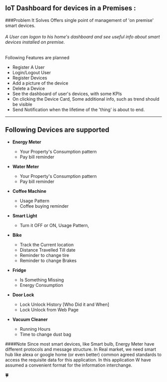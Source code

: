 IoT Dashboard for devices in a Premises  :
----------------------------------------------------
###Problem It Solves
Offers single point of management of 'on premise' smart devices.

###### A User can logon to his home's dashboard and see useful info about smart devices installed on premise.

Following Features are planned
- Register A User
- Login/Logout User
- Register Devices
- Add a picture of the device
- Delete a Device
- See the dashboard of user's devices, with some KPIs
- On clicking the Device Card, Some additional info, such as trend should be visible
- Send Notification when the lifetime of the 'thing' is about to end.

---------------------------------
Following Devices are supported 
---------------------------------
- **Energy Meter**
    - Your Property's Consumption pattern
    - Pay bill reminder
    
- **Water Meter**
    - Your Property's Consumption pattern
    - Pay bill reminder
    
- **Coffee Machine**
    - Usage Pattern
    - Coffee buying reminder
    
- **Smart Light**
    - Turn it OFF or ON, Usage Pattern, 
 
- **Bike**
    - Track the Current location
    - Distance Travelled Till date
    - Reminder to change tire
    - Reminder to change Brakes
    
- **Fridge**
    - Is Something Missing
    - Energy Consumption
    
- **Door Lock**
    - Lock Unlock History  [Who Did it and When]
    - Lock Unlock from Web Page
    
- **Vacuum Cleaner**
    - Running Hours
    - Time to change dust bag

####Note
 Since most smart devices, like Smart bulb, Energy Meter have different
protocols and message structure. In Real market, we need smart hub like 
alexa or google home (or even better) common agreed standards to access the
 requisite data for this application. In this application W have assumed 
 a convenient format for the information interchange.

:four_leaf_clover:

 
